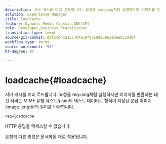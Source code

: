 ```yaml
---
description: 서버 캐시를 미리 로드합니다. 요청을 req=img처럼 실행하지만 이미지를 반환하는 대신 서버는 MIME 유형 텍스트/plain의 텍스트 데이터로 형식이 지정된 응답 이미지(image.length)의 길이를 반환합니다.
solution: Experience Manager
title: loadcache
feature: Dynamic Media Classic,SDK/API
role: Developer,Business Practitioner
translation-type: tm+mt
source-git-commit: ddfccb4ca157764e39fc719d96b63e6ee95304bf
workflow-type: tm+mt
source-wordcount: '94'
ht-degree: 0%

---
```



# loadcache{#loadcache}

서버 캐시를 미리 로드합니다. 요청을 req=img처럼 실행하지만 이미지를 반환하는 대신 서버는 MIME 유형 텍스트/plain의 텍스트 데이터로 형식이 지정된 응답 이미지(image.length)의 길이를 반환합니다.

`req=loadcache`

HTTP 응답을 액세스할 수 없습니다.

요청의 다른 명령은 문서화된 대로 적용됩니다.
